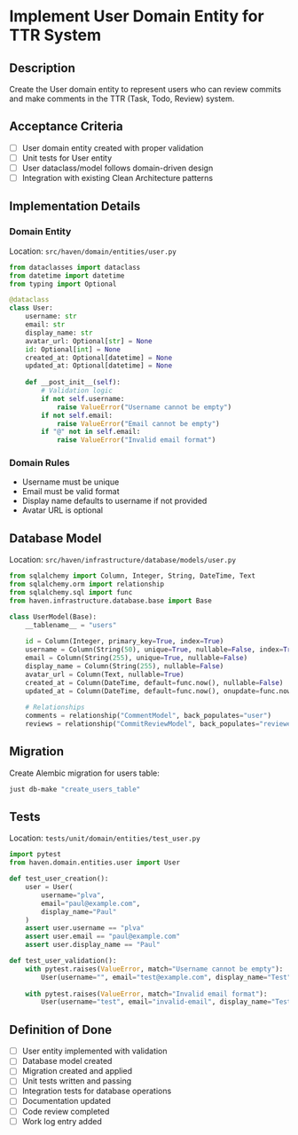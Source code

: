 # Implement User Domain Entity for TTR System

## Description
Create the User domain entity to represent users who can review commits and make comments in the TTR (Task, Todo, Review) system.

## Acceptance Criteria
- [ ] User domain entity created with proper validation
- [ ] Unit tests for User entity
- [ ] User dataclass/model follows domain-driven design
- [ ] Integration with existing Clean Architecture patterns

## Implementation Details

### Domain Entity
Location: `src/haven/domain/entities/user.py`

```python
from dataclasses import dataclass
from datetime import datetime
from typing import Optional

@dataclass
class User:
    username: str
    email: str
    display_name: str
    avatar_url: Optional[str] = None
    id: Optional[int] = None
    created_at: Optional[datetime] = None
    updated_at: Optional[datetime] = None
    
    def __post_init__(self):
        # Validation logic
        if not self.username:
            raise ValueError("Username cannot be empty")
        if not self.email:
            raise ValueError("Email cannot be empty")
        if "@" not in self.email:
            raise ValueError("Invalid email format")
```

### Domain Rules
- Username must be unique
- Email must be valid format
- Display name defaults to username if not provided
- Avatar URL is optional

## Database Model
Location: `src/haven/infrastructure/database/models/user.py`

```python
from sqlalchemy import Column, Integer, String, DateTime, Text
from sqlalchemy.orm import relationship
from sqlalchemy.sql import func
from haven.infrastructure.database.base import Base

class UserModel(Base):
    __tablename__ = "users"
    
    id = Column(Integer, primary_key=True, index=True)
    username = Column(String(50), unique=True, nullable=False, index=True)
    email = Column(String(255), unique=True, nullable=False)
    display_name = Column(String(255), nullable=False)
    avatar_url = Column(Text, nullable=True)
    created_at = Column(DateTime, default=func.now(), nullable=False)
    updated_at = Column(DateTime, default=func.now(), onupdate=func.now(), nullable=False)
    
    # Relationships
    comments = relationship("CommentModel", back_populates="user")
    reviews = relationship("CommitReviewModel", back_populates="reviewer")
```

## Migration
Create Alembic migration for users table:

```bash
just db-make "create_users_table"
```

## Tests
Location: `tests/unit/domain/entities/test_user.py`

```python
import pytest
from haven.domain.entities.user import User

def test_user_creation():
    user = User(
        username="plva",
        email="paul@example.com",
        display_name="Paul"
    )
    assert user.username == "plva"
    assert user.email == "paul@example.com"
    assert user.display_name == "Paul"

def test_user_validation():
    with pytest.raises(ValueError, match="Username cannot be empty"):
        User(username="", email="test@example.com", display_name="Test")
    
    with pytest.raises(ValueError, match="Invalid email format"):
        User(username="test", email="invalid-email", display_name="Test")
```

## Definition of Done
- [ ] User entity implemented with validation
- [ ] Database model created
- [ ] Migration created and applied
- [ ] Unit tests written and passing
- [ ] Integration tests for database operations
- [ ] Documentation updated
- [ ] Code review completed
- [ ] Work log entry added